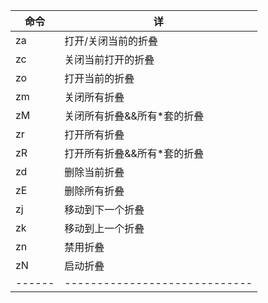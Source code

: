 | 命令 | 详                          |
|------|-----------------------------|
| za   | 打开/关闭当前的折叠         |
| zc   | 关闭当前打开的折叠          |
| zo   | 打开当前的折叠              |
| zm   | 关闭所有折叠                |
| zM   | 关闭所有折叠&&所有*套的折叠 |
| zr   | 打开所有折叠                |
| zR   | 打开所有折叠&&所有*套的折叠 |
| zd   | 删除当前折叠                |
| zE   | 删除所有折叠                |
| zj   | 移动到下一个折叠            |
| zk   | 移动到上一个折叠            |
| zn   | 禁用折叠                    |
| zN   | 启动折叠                    |
|------|-----------------------------|

